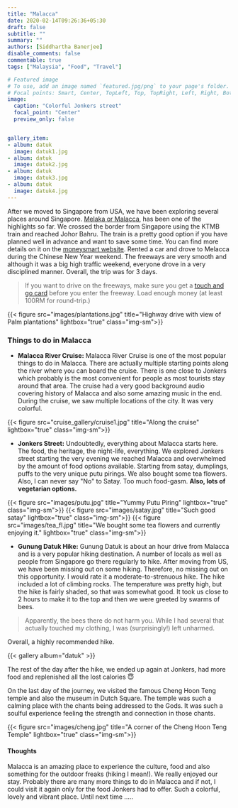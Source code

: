 ```yaml
---
title: "Malacca"
date: 2020-02-14T09:26:36+05:30
draft: false
subtitle: ""
summary: ""
authors: [Siddhartha Banerjee]
disable_comments: false
commentable: true
tags: ["Malaysia", "Food", "Travel"]

# Featured image
# To use, add an image named `featured.jpg/png` to your page's folder.
# Focal points: Smart, Center, TopLeft, Top, TopRight, Left, Right, BottomLeft, Bottom, BottomRight.
image:
  caption: "Colorful Jonkers street"
  focal_point: "Center"
  preview_only: false


gallery_item:
- album: datuk
  image: datuk1.jpg
- album: datuk
  image: datuk2.jpg
- album: datuk
  image: datuk3.jpg
- album: datuk
  image: datuk4.jpg
---
```


After we moved to Singapore from USA, we have been exploring several places around Singapore. [Melaka or Malacca](https://en.wikipedia.org/wiki/Malacca_City), has been one of the highlights so far. We crossed the border from Singapore using the KTMB train and reached Johor Bahru. The train is a pretty good option if you have planned well in advance and want to save some time. You can find more details on it on the [moneysmart website](https://blog.moneysmart.sg/travel/ktm-train-to-jb-guide/). 
Rented a car and drove to Melacca during the Chinese New Year weekend. The freeways are very smooth and although it was a big high traffic weekend, everyone drove in a very disciplined manner. 
Overall, the trip was for 3 days. 

> If you want to drive on the freeways, make sure you get a [touch and go card](https://www.touchngo.com.my/CMS/Personal/Products/Touch-n-Go-Card/About-Touch-n-Go-Card/) before you enter the freeway. Load enough money (at least 100RM for round-trip.)

{{< figure src="images/plantations.jpg" title="Highway drive with view of Palm plantations" lightbox="true" class="img-sm">}}


### Things to do in Malacca ### 

* **Malacca River Cruise:** Malacca River Cruise is one of the most popular things to do in Malacca. There are actually multiple starting points along the river where you can board the cruise. There is one close to Jonkers which probably is the most convenient for people as most tourists stay around that area. The cruise had a very good background audio covering history of Malacca and also some amazing music in the end. During the cruise, we saw multiple locations of the city. It was very colorful.  

{{< figure src="cruise_gallery/cruise1.jpg" title="Along the cruise" lightbox="true" class="img-sm">}}


* **Jonkers Street:** Undoubtedly, everything about Malacca starts here. The food, the heritage, the night-life, everything. We explored Jonkers street starting the very evening we reached Malacca and overwhelmed by the amount of food options available. Starting from satay, dumplings, puffs to the very unique putu pirings. We also bought some tea flowers. Also, I can never say "No" to Satay. Too much food-gasm. **Also, lots of vegetarian options.** 


{{< figure src="images/putu.jpg" title="Yummy Putu Piring" lightbox="true" class="img-sm">}}
{{< figure src="images/satay.jpg" title="Such good satay" lightbox="true" class="img-sm">}}
{{< figure src="images/tea_fl.jpg" title="We bought some tea flowers and currently enjoying it." lightbox="true" class="img-sm">}}

* **Gunung Datuk Hike:** 
Gunung Datuk is about an hour drive from Malacca and is a very popular hiking destination. A number of locals as well as people from Singapore go there regularly to hike. After moving from US, we have been missing out on some hiking. Therefore, no missing out on this opportunity. I would rate it a moderate-to-strenuous hike. The hike included a lot of climbing rocks. The temperature was pretty high, but the hike is fairly shaded, so that was somewhat good. It took us close to 2 hours to make it to the top and then we were greeted by swarms of bees. 

> Apparently, the bees there do not harm you. While I had several that actually touched my clothing, I was (surprisingly!) left unharmed. 

Overall, a highly recommended hike. 

{{< gallery album="datuk" >}}

The rest of the day after the hike, we ended up again at Jonkers, had more food and replenished all the lost calories :innocent:


On the last day of the journey, we visited the famous Cheng Hoon Teng temple and also the museum in Dutch Square. The temple was such a calming place with the chants being addressed to the Gods. It was such a soulful experience feeling the strength and connection in those chants. 

{{< figure src="images/cheng.jpg" title="A corner of the Cheng Hoon Teng Temple" lightbox="true" class="img-sm">}}


#### Thoughts ####

Malacca is an amazing place to experience the culture, food and also something for the outdoor freaks (hiking I mean!). We really enjoyed our stay. Probably there are many more things to do in Malacca and if not, I could visit it again only for the food Jonkers had to offer. Such a colorful, lovely and vibrant place. Until next time .....


